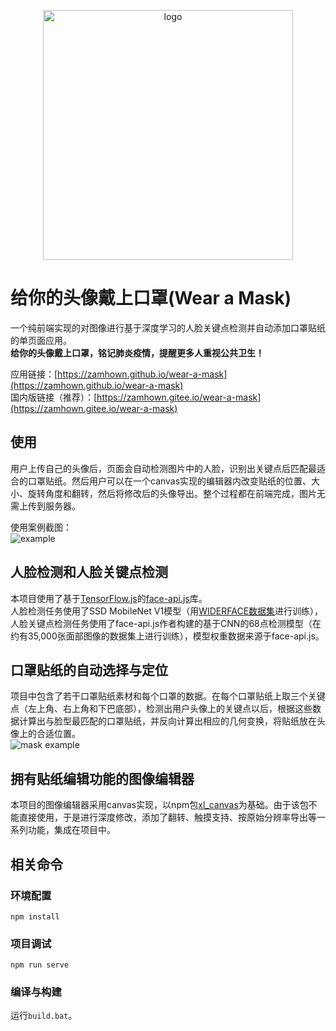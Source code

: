 <p align="center"><img width="400" src="https://raw.githubusercontent.com/zamhown/wear-a-mask/master/assets/logo-title.png" alt="logo"></p>

# 给你的头像戴上口罩(Wear a Mask)
一个纯前端实现的对图像进行基于深度学习的人脸关键点检测并自动添加口罩贴纸的单页面应用。  
**给你的头像戴上口罩，铭记肺炎疫情，提醒更多人重视公共卫生！**   
  
应用链接：[https://zamhown.github.io/wear-a-mask](https://zamhown.github.io/wear-a-mask)  
国内版链接（推荐）：[https://zamhown.gitee.io/wear-a-mask](https://zamhown.gitee.io/wear-a-mask)

## 使用
用户上传自己的头像后，页面会自动检测图片中的人脸，识别出关键点后匹配最适合的口罩贴纸。然后用户可以在一个canvas实现的编辑器内改变贴纸的位置、大小、旋转角度和翻转，然后将修改后的头像导出。整个过程都在前端完成，图片无需上传到服务器。  
  
使用案例截图：  
![example](https://raw.githubusercontent.com/zamhown/wear-a-mask/master/assets/example.jpg)  

## 人脸检测和人脸关键点检测
本项目使用了基于[TensorFlow.js](https://github.com/tensorflow/tfjs)的[face-api.js](https://github.com/justadudewhohacks/face-api.js)库。  
人脸检测任务使用了SSD MobileNet V1模型（用[WIDERFACE数据集](http://mmlab.ie.cuhk.edu.hk/projects/WIDERFace)进行训练），人脸关键点检测任务使用了face-api.js作者构建的基于CNN的68点检测模型（在约有35,000张面部图像的数据集上进行训练），模型权重数据来源于face-api.js。  

## 口罩贴纸的自动选择与定位
项目中包含了若干口罩贴纸素材和每个口罩的数据。在每个口罩贴纸上取三个关键点（左上角、右上角和下巴底部），检测出用户头像上的关键点以后，根据这些数据计算出与脸型最匹配的口罩贴纸，并反向计算出相应的几何变换，将贴纸放在头像上的合适位置。  
![mask example](https://raw.githubusercontent.com/zamhown/wear-a-mask/master/assets/mask-example.jpg)  

## 拥有贴纸编辑功能的图像编辑器
本项目的图像编辑器采用canvas实现，以npm包[xl_canvas](https://www.npmjs.com/package/xl_canvas)为基础。由于该包不能直接使用，于是进行深度修改，添加了翻转、触摸支持、按原始分辨率导出等一系列功能，集成在项目中。  

## 相关命令
### 环境配置
```
npm install
```

### 项目调试
```
npm run serve
```

### 编译与构建
运行`build.bat`。  